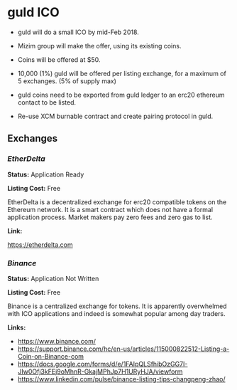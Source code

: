 # guld ICO

* guld will do a small ICO by mid-Feb 2018.

* Mizim group will make the offer, using its existing coins.

* Coins will be offered at $50.

* 10,000 (1%) guld will be offered per listing exchange, for a maximum of 5 exchanges. (5% of supply max)

* guld coins need to be exported from guld ledger to an erc20 ethereum contact to be listed.

* Re-use XCM burnable contract and create pairing protocol in guld.


## Exchanges

### _EtherDelta_

**Status:** Application Ready

**Listing Cost:** Free


EtherDelta is a decentralized exchange for erc20 compatible tokens on the Ethereum network. It is a smart contract which does not have a formal application process. Market makers pay zero fees and zero gas to list.

**Link:**

https://etherdelta.com


### _Binance_
**Status:** Application Not Written

**Listing Cost:** Free

Binance is a centralized exchange for tokens. It is apparently overwhelmed with ICO applications and indeed is somewhat popular among day traders.


**Links:**

 * https://www.binance.com/
 * https://support.binance.com/hc/en-us/articles/115000822512-Listing-a-Coin-on-Binance-com
 * https://docs.google.com/forms/d/e/1FAIpQLSfhibOzGG7I-JIw0Ofj3kFEj9oMhnR-GkajMPhJp7H1URyHJA/viewform
 * https://www.linkedin.com/pulse/binance-listing-tips-changpeng-zhao/
